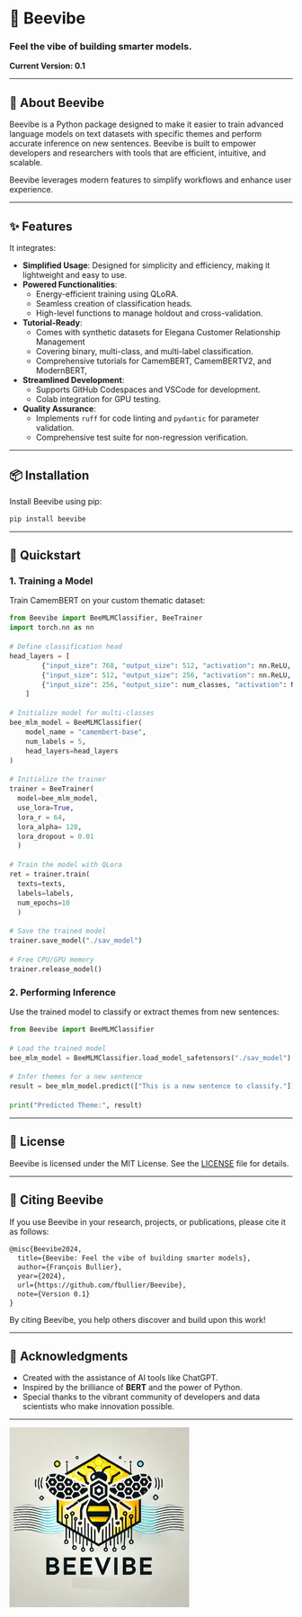 # 🐝 Beevibe

### **Feel the vibe of building smarter models.**

**Current Version: 0.1**

---

## 🐝 **About Beevibe**
Beevibe is a Python package designed to make it easier to train advanced language models on text datasets with specific themes and perform accurate inference on new sentences. Beevibe is built to empower developers and researchers with tools that are efficient, intuitive, and scalable.

Beevibe leverages modern features to simplify workflows and enhance user experience. 

---

## ✨ **Features**

It integrates:

- **Simplified Usage**: Designed for simplicity and efficiency, making it lightweight and easy to use.
- **Powered Functionalities**:
  - Energy-efficient training using QLoRA.
  - Seamless creation of classification heads.
  - High-level functions to manage holdout and cross-validation.
- **Tutorial-Ready**: 
  - Comes with synthetic datasets for Elegana Customer Relationship Management 
  - Covering binary, multi-class, and multi-label classification.
  - Comprehensive tutorials for CamemBERT, CamemBERTV2, and ModernBERT, 
- **Streamlined Development**:
  - Supports GitHub Codespaces and VSCode for development.
  - Colab integration for GPU testing.
- **Quality Assurance**:
  - Implements `ruff` for code linting and `pydantic` for parameter validation.
  - Comprehensive test suite for non-regression verification.

---

## 📦 **Installation**

Install Beevibe using pip:

```bash
pip install beevibe
```

---

## 🚀 **Quickstart**

### **1. Training a Model**
Train CamemBERT on your custom thematic dataset:

```python
from Beevibe import BeeMLMClassifier, BeeTrainer
import torch.nn as nn

# Define classification head
head_layers = [
        {"input_size": 768, "output_size": 512, "activation": nn.ReLU, "batch_norm": True},
        {"input_size": 512, "output_size": 256, "activation": nn.ReLU, "layer_norm": True},
        {"input_size": 256, "output_size": num_classes, "activation": None},
    ]

# Initialize model for multi-classes
bee_mlm_model = BeeMLMClassifier(
    model_name = "camembert-base",
    num_labels = 5,
    head_layers=head_layers
)

# Initialize the trainer
trainer = BeeTrainer(
  model=bee_mlm_model,
  use_lora=True,
  lora_r = 64,
  lora_alpha= 128,
  lora_dropout = 0.01
  )

# Train the model with QLora
ret = trainer.train(
  texts=texts, 
  labels=labels, 
  num_epochs=10
  )

# Save the trained model
trainer.save_model("./sav_model")

# Free CPU/GPU memory
trainer.release_model()

```

### **2. Performing Inference**
Use the trained model to classify or extract themes from new sentences:

```python
from Beevibe import BeeMLMClassifier

# Load the trained model
bee_mlm_model = BeeMLMClassifier.load_model_safetensors("./sav_model")

# Infer themes for a new sentence
result = bee_mlm_model.predict(["This is a new sentence to classify."])

print("Predicted Theme:", result)
```

---

## 📜 **License**

Beevibe is licensed under the MIT License. See the [LICENSE](LICENSE) file for details.

---

## 📖 **Citing Beevibe**

If you use Beevibe in your research, projects, or publications, please cite it as follows:

```
@misc{Beevibe2024,
  title={Beevibe: Feel the vibe of building smarter models},
  author={François Bullier},
  year={2024},
  url={https://github.com/fbullier/Beevibe},
  note={Version 0.1}
}
```

By citing Beevibe, you help others discover and build upon this work!

---

## 🌟 **Acknowledgments**
- Created with the assistance of AI tools like ChatGPT.
- Inspired by the brilliance of **BERT** and the power of Python.
- Special thanks to the vibrant community of developers and data scientists who make innovation possible.

---

![Beevibe Logo](logo.png)
